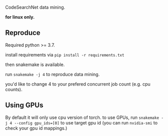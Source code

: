 CodeSearchNet data mining.

**for linux only.**

## Reproduce

Required python >= 3.7.

install requirements via `pip install -r requirements.txt`

then snakemake is available. 

run `snakemake -j 4` to reproduce data mining.

you'd like to change 4 to your prefered concurrent job count (e.g. cpu counts).


## Using GPUs

By default it will only use cpu version of torch. to use GPUs, run `snakemake -j 4 --config gpu_ids=[0]` to use target gpu id (you can run `nvidia-smi` to check your gpu id mappings.)
